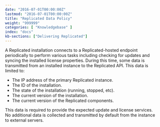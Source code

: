 ```yaml
---
date: "2016-07-01T00:00:00Z"
lastmod: "2016-07-01T00:00:00Z"
title: "Replicated Data Policy"
weight: "999999"
categories: [ "Knowledgebase" ]
index: "docs"
kb-sections: ["Delivering Replicated"]
---
```


A Replicated installation connects to a Replicated-hosted endpoint periodically to
perform various tasks including checking for updates and syncing the installed
license properties. During this time, some data is transmitted from an installed
instance to the Replicated API. This data is limited to:

- The IP address of the primary Replicated instance.
- The ID of the installation.
- The state of the installation (running, stopped, etc).
- The current version of the installation.
- The current version of the Replicated components.

This data is required to provide the expected update and license services. No additional
data is collected and transmitted by default from the instance to external servers.

